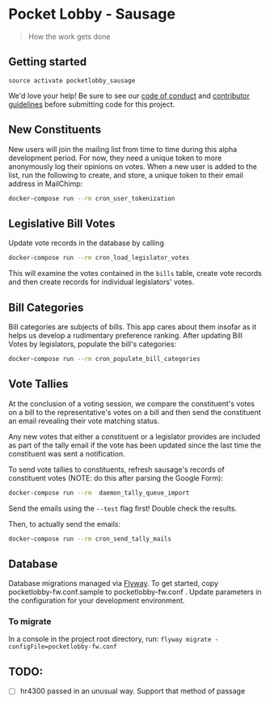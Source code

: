 # Pocket Lobby - Sausage

> How the work gets done

## Getting started

`source activate pocketlobby_sausage`

We'd love your help! Be sure to see our [code of conduct](docs/code-of-conduct.md) and
[contributor guidelines](docs/CONTRIBUTING.md) before submitting code for this project.

## New Constituents

New users will join the mailing list from time to time during this alpha development period. For now, they need
a unique token to more anonymously log their opinions on votes. When a new user is added to the list, run the following
to create, and store, a unique token to their email address in MailChimp:

```bash
docker-compose run --rm cron_user_tokenization
```

## Legislative Bill Votes

Update vote records in the database by calling

```bash
docker-compose run --rm cron_load_legislator_votes
```

This will examine the votes contained in the `bills` table, create vote records
and then create records for individual legislators' votes.

## Bill Categories

Bill categories are subjects of bills. This app cares about them insofar as it
helps us develop a rudimentary preference ranking. After updating Bill Votes by
legislators, populate the bill's categories:

```bash
docker-compose run --rm cron_populate_bill_categories
```

## Vote Tallies

At the conclusion of a voting session, we compare the constituent's
votes on a bill to the representative's votes on a bill and then send
the constituent an email revealing their vote matching status.

Any new votes that either a constituent or a legislator provides are included as
part of the tally email if the vote has been updated since the last time the
constituent was sent a notification.

To send vote tallies to constituents, refresh sausage's records of constituent
votes (NOTE: do this after parsing the Google Form):


```bash
docker-compose run --rm  daemon_tally_queue_import
```

Send the emails using the `--test` flag first! Double check the results.

Then, to actually send the emails:

```bash
docker-compose run --rm cron_send_tally_mails
```

## Database

Database migrations managed via [Flyway](https://flywaydb.org/). To get
started, copy pocketlobby-fw.conf.sample to pocketlobby-fw.conf . Update
parameters in the configuration for your development environment.

### To migrate

In a console in the project root directory, run:
`flyway migrate -configFile=pocketlobby-fw.conf`

## TODO:

+ [ ] hr4300 passed in an unusual way. Support that method of passage

